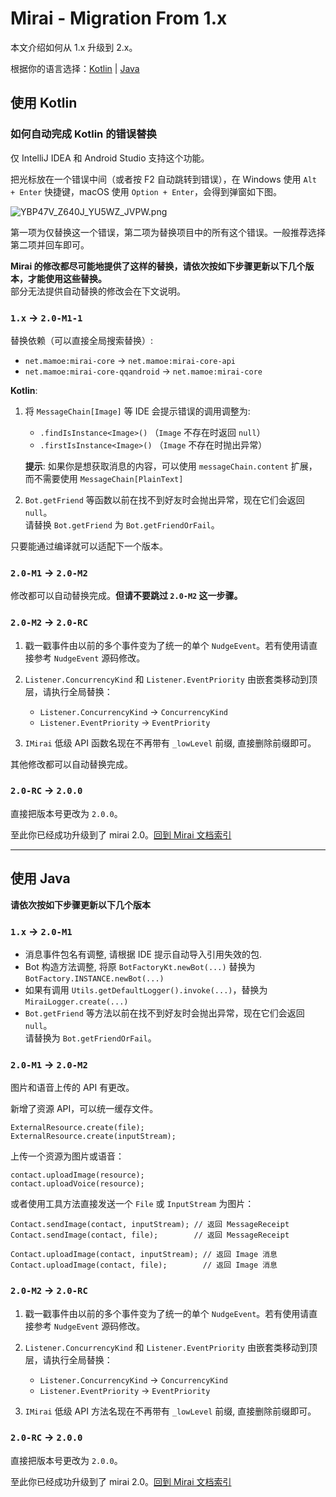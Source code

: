 # Mirai - Migration From 1.x

本文介绍如何从 1.x 升级到 2.x。

根据你的语言选择：[Kotlin](#使用-kotlin) | [Java](#使用-java)

## 使用 Kotlin

### 如何自动完成 Kotlin 的错误替换

仅 IntelliJ IDEA 和 Android Studio 支持这个功能。

把光标放在一个错误中间（或者按 F2 自动跳转到错误），在 Windows 使用 `Alt + Enter` 快捷键，macOS 使用 `Option + Enter`，会得到弹窗如下图。

![YBP47V_Z640J_YU5WZ_JVPW.png](https://i.loli.net/2020/12/18/CiX9qApu5BnVPch.png)

第一项为仅替换这一个错误，第二项为替换项目中的所有这个错误。一般推荐选择第二项并回车即可。

**Mirai 的修改都尽可能地提供了这样的替换，请依次按如下步骤更新以下几个版本，才能使用这些替换。**  
部分无法提供自动替换的修改会在下文说明。

### `1.x` -> `2.0-M1-1`

替换依赖（可以直接全局搜索替换）:
- `net.mamoe:mirai-core` -> `net.mamoe:mirai-core-api`
- `net.mamoe:mirai-core-qqandroid` -> `net.mamoe:mirai-core`

**Kotlin**:

1. 将 `MessageChain[Image]` 等 IDE 会提示错误的调用调整为:
   - `.findIsInstance<Image>()` （`Image` 不存在时返回 `null`）
   - `.firstIsInstance<Image>()`  （`Image` 不存在时抛出异常）

   **提示**: 如果你是想获取消息的内容，可以使用 `messageChain.content` 扩展，而不需要使用 `MessageChain[PlainText]`

2. `Bot.getFriend` 等函数以前在找不到好友时会抛出异常，现在它们会返回 `null`。  
   请替换 `Bot.getFriend` 为 `Bot.getFriendOrFail`。


只要能通过编译就可以适配下一个版本。

### `2.0-M1` -> `2.0-M2`

修改都可以自动替换完成。**但请不要跳过 `2.0-M2` 这一步骤。**

### `2.0-M2` -> `2.0-RC`

1. 戳一戳事件由以前的多个事件变为了统一的单个 `NudgeEvent`。若有使用请直接参考 `NudgeEvent` 源码修改。

2. `Listener.ConcurrencyKind` 和 `Listener.EventPriority` 由嵌套类移动到顶层，请执行全局替换：
   - `Listener.ConcurrencyKind` -> `ConcurrencyKind`
   - `Listener.EventPriority` -> `EventPriority`

3. `IMirai` 低级 API 函数名现在不再带有 `_lowLevel` 前缀, 直接删除前缀即可。


其他修改都可以自动替换完成。


### `2.0-RC` -> `2.0.0`

直接把版本号更改为 `2.0.0`。

至此你已经成功升级到了 mirai 2.0。[回到 Mirai 文档索引](README.md#jvm-平台-mirai-开发)

----

## 使用 Java

**请依次按如下步骤更新以下几个版本**

### `1.x` -> `2.0-M1`

- 消息事件包名有调整, 请根据 IDE 提示自动导入引用失效的包.
- Bot 构造方法调整, 将原 `BotFactoryKt.newBot(...)` 替换为 `BotFactory.INSTANCE.newBot(...)`
- 如果有调用 `Utils.getDefaultLogger().invoke(...)`，替换为 `MiraiLogger.create(...)`
- `Bot.getFriend` 等方法以前在找不到好友时会抛出异常，现在它们会返回 `null`。  
  请替换为 `Bot.getFriendOrFail`。

### `2.0-M1` -> `2.0-M2`

图片和语音上传的 API 有更改。

新增了资源 API，可以统一缓存文件。
```
ExternalResource.create(file);
ExternalResource.create(inputStream);
```

上传一个资源为图片或语音：
```
contact.uploadImage(resource);
contact.uploadVoice(resource);
```

或者使用工具方法直接发送一个 `File` 或 `InputStream` 为图片：
```
Contact.sendImage(contact, inputStream); // 返回 MessageReceipt
Contact.sendImage(contact, file);        // 返回 MessageReceipt

Contact.uploadImage(contact, inputStream); // 返回 Image 消息
Contact.uploadImage(contact, file);        // 返回 Image 消息
```

### `2.0-M2` -> `2.0-RC`

1. 戳一戳事件由以前的多个事件变为了统一的单个 `NudgeEvent`。若有使用请直接参考 `NudgeEvent` 源码修改。

2. `Listener.ConcurrencyKind` 和 `Listener.EventPriority` 由嵌套类移动到顶层，请执行全局替换：
   - `Listener.ConcurrencyKind` -> `ConcurrencyKind`
   - `Listener.EventPriority` -> `EventPriority`

3. `IMirai` 低级 API 方法名现在不再带有 `_lowLevel` 前缀, 直接删除前缀即可。


### `2.0-RC` -> `2.0.0`

直接把版本号更改为 `2.0.0`。

至此你已经成功升级到了 mirai 2.0。[回到 Mirai 文档索引](README.md#jvm-平台-mirai-开发)
